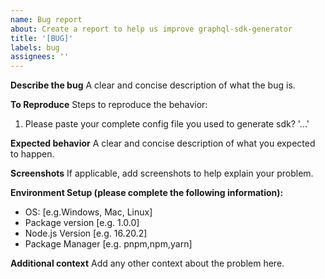 ```yaml
---
name: Bug report
about: Create a report to help us improve graphql-sdk-generator
title: '[BUG]'
labels: bug
assignees: ''
---
```


**Describe the bug**
A clear and concise description of what the bug is.

**To Reproduce**
Steps to reproduce the behavior:

1. Please paste your complete config file you used to generate sdk? '...'

**Expected behavior**
A clear and concise description of what you expected to happen.

**Screenshots**
If applicable, add screenshots to help explain your problem.

**Environment Setup (please complete the following information):**

- OS: [e.g.Windows, Mac, Linux]
- Package version [e.g. 1.0.0]
- Node.js Version [e.g. 16.20.2]
- Package Manager [e.g. pnpm,npm,yarn]

**Additional context**
Add any other context about the problem here.
